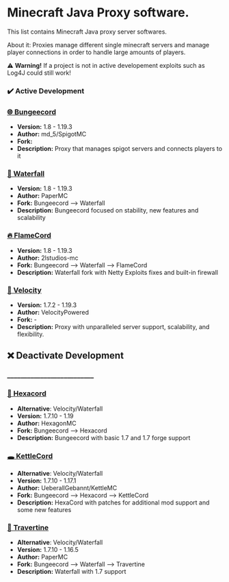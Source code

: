 # Minecraft Java Proxy software.
This list contains Minecraft Java proxy server softwares.

About it: Proxies manage different single minecraft servers and manage player connections in order to handle large amounts of players.

⚠️ **Warning!** If a project is not in active developement exploits such as Log4J could still work!
### ✔️ Active Development
### [🌐 Bungeecord](https://github.com/SpigotMC/BungeeCord)
- **Version:** 1.8 - 1.19.3
- **Author:** md_5/SpigotMC
- **Fork:**
- **Description:** Proxy that manages spigot servers and connects players to it

### [🌊 Waterfall](https://github.com/PaperMC/Waterfall)
- **Version:** 1.8 - 1.19.3
- **Author:** PaperMC
- **Fork:** Bungeecord --> Waterfall
- **Description:** Bungeecord focused on stability, new features and scalability

### ️‍[🔥 FlameCord](https://github.com/2lstudios-mc/FlameCord)
- **Version:** 1.8 - 1.19.3
- **Author:** 2lstudios-mc
- **Fork:** Bungeecord --> Waterfall --> FlameCord
- **Description:** Waterfall fork with Netty Exploits fixes and built-in firewall

### [🌠 Velocity](https://www.velocitypowered.com/)
- **Version:** 1.7.2 - 1.19.3
- **Author:** VelocityPowered
- **Fork:** -
- **Description:** Proxy with unparalleled server support, scalability, and flexibility.

## ❌ Deactivate Development
### __________________________
### [🛑 Hexacord](https://github.com/HexagonMC/BungeeCord)
- **Alternative**: Velocity/Waterfall
- **Version:** 1.7.10 - 1.19
- **Author:** HexagonMC
- **Fork:** Bungeecord --> Hexacord
- **Description:** Bungeecord with basic 1.7 and 1.7 forge support

### [🕳 KettleCord](https://github.com/UeberallGebannt/KettleCord)
- **Alternative**: Velocity/Waterfall
- **Version:** 1.7.10 - 1.17.1
- **Author:** UeberallGebannt/KettleMC
- **Fork:** Bungeecord --> Hexacord --> KettleCord
- **Description:** HexaCord with patches for additional mod support and some new features

### [🌌 Travertine](https://github.com/PaperMC/Travertine)
- **Alternative**: Velocity/Waterfall
- **Version:** 1.7.10 - 1.16.5
- **Author:** PaperMC
- **Fork:** Bungeecord --> Waterfall --> Travertine
- **Description:** Waterfall with 1.7 support



